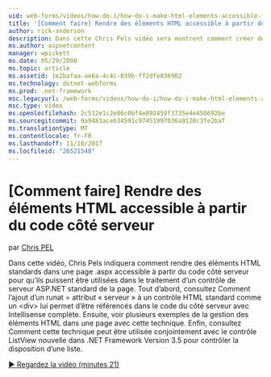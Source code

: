 ```yaml
---
uid: web-forms/videos/how-do-i/how-do-i-make-html-elements-accessible-from-server-side-code
title: '[Comment faire] Rendre des éléments HTML accessible à partir du code côté serveur | Documents Microsoft'
author: rick-anderson
description: Dans cette Chris Pels vidéo sera montrent comment créer des éléments HTML standards dans une page .aspx accessible à partir du code côté serveur pour qu’ils puissent être utilisées dans la page processin...
ms.author: aspnetcontent
manager: wpickett
ms.date: 05/29/2008
ms.topic: article
ms.assetid: 1e2bafaa-ae6a-4c4c-839b-ff2dfe836902
ms.technology: dotnet-webforms
ms.prod: .net-framework
msc.legacyurl: /web-forms/videos/how-do-i/how-do-i-make-html-elements-accessible-from-server-side-code
msc.type: video
ms.openlocfilehash: 2c512e1c2e86c0bf4e892459f3735e4e450692be
ms.sourcegitcommit: 9a9483aceb34591c97451997036a9120c3fe2baf
ms.translationtype: MT
ms.contentlocale: fr-FR
ms.lasthandoff: 11/10/2017
ms.locfileid: "26521548"
---
```

<a name="how-do-i-make-html-elements-accessible-from-server-side-code"></a>[Comment faire] Rendre des éléments HTML accessible à partir du code côté serveur
====================
par [Chris PEL](https://twitter.com/chrispels)

Dans cette vidéo, Chris Pels indiquera comment rendre des éléments HTML standards dans une page .aspx accessible à partir du code côté serveur pour qu’ils puissent être utilisées dans le traitement d’un contrôle de serveur ASP.NET standard de la page. Tout d’abord, consultez Comment l’ajout d’un runat = attribut « serveur » à un contrôle HTML standard comme un &lt;div&gt; lui permet d’être référencés dans le code du côté serveur avec Intellisense complète. Ensuite, voir plusieurs exemples de la gestion des éléments HTML dans une page avec cette technique. Enfin, consultez Comment cette technique peut être utilisée conjointement avec le contrôle ListView nouvelle dans .NET Framework Version 3.5 pour contrôler la disposition d’une liste.

[&#9654; Regardez la vidéo (minutes 21)](https://channel9.msdn.com/Blogs/ASP-NET-Site-Videos/how-do-i-make-html-elements-accessible-from-server-side-code)
